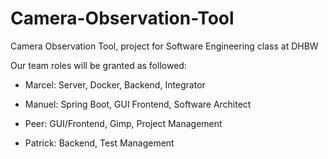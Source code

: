 # Camera-Observation-Tool
Camera Observation Tool, project for Software Engineering class at DHBW

Our team roles will be granted as followed:
- Marcel: Server, Docker, Backend, Integrator

- Manuel: Spring Boot, GUI Frontend, Software Architect

- Peer: GUI/Frontend, Gimp, Project Management

- Patrick: Backend, Test Management
